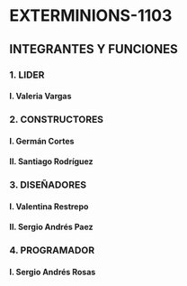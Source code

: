 # EXTERMINIONS-1103

## INTEGRANTES Y FUNCIONES 

 ### 1. LIDER 
 
 #### I. Valeria Vargas 
 
### 2. CONSTRUCTORES

 #### I. Germán Cortes
 
  #### II. Santiago Rodríguez
 
### 3. DISEÑADORES

 #### I. Valentina Restrepo 

 #### II. Sergio Andrés Paez
 
### 4. PROGRAMADOR

  #### I. Sergio Andrés Rosas
